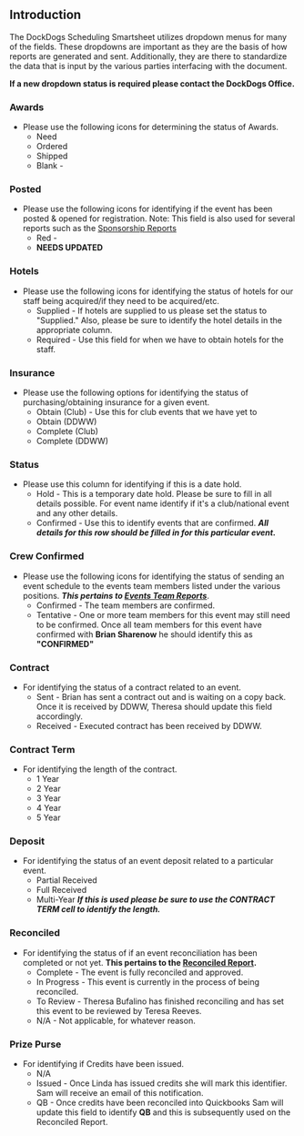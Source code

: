 ## Introduction

The DockDogs Scheduling Smartsheet utilizes dropdown menus for many of the fields. These dropdowns are important as they are the basis of how reports are generated and sent. Additionally, they are there to standardize the data that is input by the various parties interfacing with the document. 

**If a new dropdown status is required please contact the DockDogs Office.**

### Awards
* Please use the following icons for determining the status of Awards.
	* Need
	* Ordered
	* Shipped
	* Blank - 
	


### Posted
* Please use the following icons for identifying if the event has been posted & opened for registration. Note: This field is also used for several reports such as the [Sponsorship Reports](http://dockdogs.github.io/dockdogs-scheduling/reporting/pre-built-sponsors-report/#confirmed-versus-tentative-status) 
	* Red - 
	* **NEEDS UPDATED**

### Hotels
* Please use the following icons for identifying the status of hotels for our staff being acquired/if they need to be acquired/etc. 
	* Supplied - If hotels are supplied to us please set the status to "Supplied." Also, please be sure to identify the hotel details in the appropriate column. 
	* Required - Use this field for when we have to obtain hotels for the staff. 

### Insurance
* Please use the following options for identifying the status of purchasing/obtaining insurance for a given event. 
	*  Obtain (Club) - Use this for club events that we have yet to 
	*  Obtain (DDWW)
	*  Complete (Club)
	*  Complete (DDWW)

### Status
* Please use this column for identifying if this is a date hold.
	* Hold - This is a temporary date hold. Please be sure to fill in all details possible. For event name identify if it's a club/national event and any other details. 
	* Confirmed - Use this to identify events that are confirmed. _**All details for this row should be filled in for this particular event.**_ 

### Crew Confirmed
* Please use the following icons for identifying the status of sending an event schedule to the events team members listed under the various positions. _**This pertains to [Events Team Reports](reporting/events-team-reports/)**_.
	* Confirmed - The team members are confirmed.
	* Tentative - One or more team members for this event may still need to be confirmed. Once all team members for this event have confirmed with **Brian Sharenow** he should identify this as **"CONFIRMED"**

### Contract
* For identifying the status of a contract related to an event.
	* Sent - Brian has sent a contract out and is waiting on a copy back. Once it is received by DDWW, Theresa should update this field accordingly.
	* Received - Executed contract has been received by DDWW.

### Contract Term
* For identifying the length of the contract.
    * 1 Year
    * 2 Year
    * 3 Year
    * 4 Year
    * 5 Year 

### Deposit
* For identifying the status of an event deposit related to a particular event.
	* Partial Received 
	* Full Received 
	* Multi-Year _**If this is used please be sure to use the CONTRACT TERM cell to identify the length.**_

### Reconciled
* For identifying the status of if an event reconciliation has been completed or not yet. **This pertains to the [Reconciled Report](/reporting/other-reports.html#reconciled-report).**
	* Complete - The event is fully reconciled and approved.
	* In Progress - This event is currently in the process of being reconciled.
	* To Review - Theresa Bufalino has finished reconciling and has set this event to be reviewed by Teresa Reeves.
	* N/A - Not applicable, for whatever reason.
 
### Prize Purse
* For identifying if Credits have been issued.
	* N/A
	* Issued - Once Linda has issued credits she will mark this identifier. Sam will receive an email of this notification.
	* QB - Once credits have been reconciled into Quickbooks Sam will update this field to identify **QB** and this is subsequently used on the Reconciled Report.